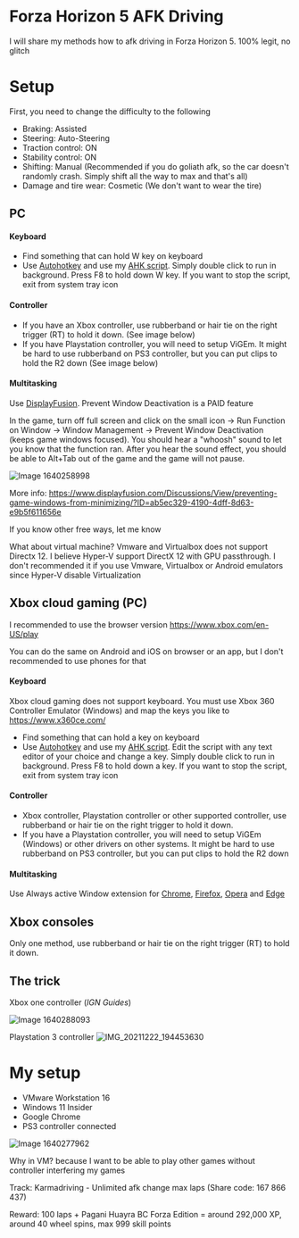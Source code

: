 # Forza Horizon 5 AFK Driving

I will share my methods how to afk driving in Forza Horizon 5. 100% legit, no glitch

# Setup

First, you need to change the difficulty to the following

- Braking: Assisted
- Steering: Auto-Steering
- Traction control: ON
- Stability control: ON
- Shifting: Manual (Recommended if you do goliath afk, so the car doesn't randomly crash. Simply shift all the way to max and that's all)
- Damage and tire wear: Cosmetic (We don't want to wear the tire)

## PC

#### Keyboard
- Find something that can hold W key on keyboard
- Use [Autohotkey](https://www.autohotkey.com/) and use my [AHK script](https://github.com/AndnixSH/Forza-Horizon-5-AFK-Driving/releases). Simply double click to run in background. Press F8 to hold down W key. If you want to stop the script, exit from system tray icon

#### Controller
- If you have an Xbox controller, use rubberband or hair tie on the right trigger (RT) to hold it down. (See image below)
- If you have Playstation controller, you will need to setup ViGEm. It might be hard to use rubberband on PS3 controller, but you can put clips to hold the R2 down (See image below)

#### Multitasking
Use [DisplayFusion](https://www.displayfusion.com/). Prevent Window Deactivation is a PAID feature

In the game, turn off full screen and click on the small icon -> Run Function on Window -> Window Management -> Prevent Window Deactivation (keeps game windows focused). You should hear a "whoosh" sound to let you know that the function ran. After you hear the sound effect, you should be able to Alt+Tab out of the game and the game will not pause.

![Image 1640258998](https://user-images.githubusercontent.com/40742924/147269999-62888ba9-48be-4d5d-a299-ab9b2ae968be.png)

More info: https://www.displayfusion.com/Discussions/View/preventing-game-windows-from-minimizing/?ID=ab5ec329-4190-4dff-8d63-e9b5f611656e

If you know other free ways, let me know

What about virtual machine? Vmware and Virtualbox does not support Directx 12. I believe Hyper-V support DirectX 12 with GPU passthrough. I don't recommended it if you use Vmware, Virtualbox or Android emulators since Hyper-V disable Virtualization

## Xbox cloud gaming (PC)
I recommended to use the browser version https://www.xbox.com/en-US/play

You can do the same on Android and iOS on browser or an app, but I don't recommended to use phones for that

#### Keyboard
Xbox cloud gaming does not support keyboard. You must use Xbox 360 Controller Emulator (Windows) and map the keys you like to https://www.x360ce.com/

- Find something that can hold a key on keyboard
- Use [Autohotkey](https://www.autohotkey.com/) and use my [AHK script](https://github.com/AndnixSH/Forza-Horizon-5-AFK-Driving/releases). Edit the script with any text editor of your choice and change a key. Simply double click to run in background. Press F8 to hold down a key. If you want to stop the script, exit from system tray icon

#### Controller
- Xbox controller, Playstation controller or other supported controller, use rubberband or hair tie on the right trigger to hold it down. 
- If you have a Playstation controller, you will need to setup ViGEm (Windows) or other drivers on other systems. It might be hard to use rubberband on PS3 controller, but you can put clips to hold the R2 down

#### Multitasking
Use Always active Window extension for [Chrome](https://chrome.google.com/webstore/detail/always-active-window-alwa/ehllkhjndgnlokhomdlhgbineffifcbj?hl=en), [Firefox](https://addons.mozilla.org/en-US/firefox/addon/always-visible/), [Opera](https://addons.opera.com/extensions/details/always-active-window-always-visible/) and [Edge](https://microsoftedge.microsoft.com/addons/detail/mpappcpgjachepaibhgpbnhhmneojmkc)

## Xbox consoles
Only one method, use rubberband or hair tie on the right trigger (RT) to hold it down. 


## The trick
Xbox one controller
(_IGN Guides_)

![Image 1640288093](https://user-images.githubusercontent.com/40742924/147286398-fade12c7-0c89-4916-bd59-0a8b0d1de051.png)

Playstation 3 controller
![IMG_20211222_194453630](https://user-images.githubusercontent.com/40742924/147286443-a33572bb-c0b0-4484-b658-65061c6641b7.jpg)

# My setup
- VMware Workstation 16
- Windows 11 Insider
- Google Chrome
- PS3 controller connected

![Image 1640277962](https://user-images.githubusercontent.com/40742924/147269962-22d341bd-0104-4374-9c50-1faa337368ca.png)

Why in VM? because I want to be able to play other games without controller interfering my games

Track: Karmadriving - Unlimited afk change max laps (Share code: 167 866 437)

Reward: 100 laps + Pagani Huayra BC Forza Edition = around 292,000 XP, around 40 wheel spins, max 999 skill points

